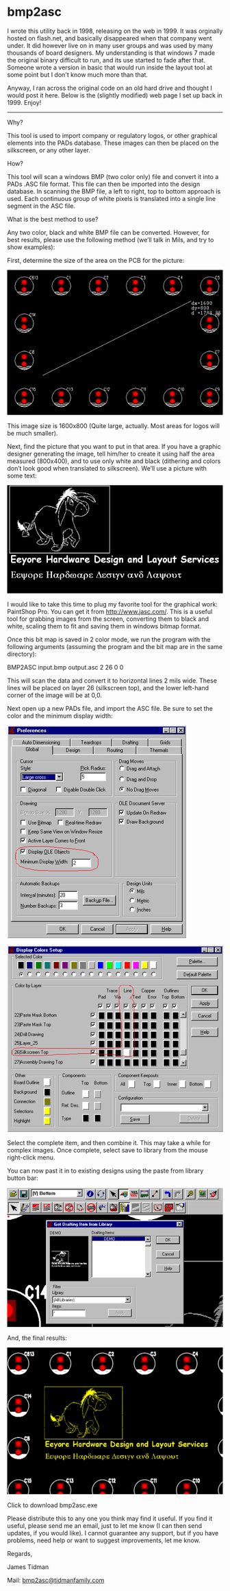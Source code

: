# bmp2asc

I wrote this utility back in 1998, releasing on the web in 1999.  It was orginally hosted on flash.net, and basically disappeared when that company went under.  It did however live on in many user groups and was used by many thousands of board designers.  My understanding is that windows 7 made the original binary difficult to run, and its use started to fade after that.  Someone wrote a version in basic that would run inside the layout tool at some point but I don't know much more than that.

Anyway, I ran across the original code on an old hard drive and thought I would post it here.  Below is the (slightly modified) web page I set up back in 1999.  Enjoy!

----

Why?

This tool is used to import company or regulatory logos, or other graphical elements into the PADs database. These images can then be placed on the silkscreen, or any other layer.

How?

This tool will scan a windows BMP (two color only) file and convert it into a PADs .ASC file format. This file can then be imported into the design database. In scanning the BMP file, a left to right, top to bottom approach is used. Each continuous group of white pixels is translated into a single line segment in the ASC file.

What is the best method to use?

Any two color, black and white BMP file can be converted. However, for best results, please use the following method (we’ll talk in Mils, and try to show examples):

First, determine the size of the area on the PCB for the picture:

![image10](html/image6.gif)

This image size is 1600x800 (Quite large, actually. Most areas for logos will be much smaller).

Next, find the picture that you want to put in that area. If you have a graphic designer generating the image, tell him/her to create it using half the area measured (800x400), and to use only white and black (dithering and colors don’t look good when translated to silkscreen). We’ll use a picture with some text:

![image10](html/image7.gif)

I would like to take this time to plug my favorite tool for the graphical work: PaintShop Pro. You can get it from http://www.jasc.com/. This is a useful tool for grabbing images from the screen, converting them to black and white, scaling them to fit and saving them in windows bitmap format.

Once this bit map is saved in 2 color mode, we run the program with the following arguments (assuming the program and the bit map are in the same directory):

BMP2ASC input.bmp output.asc 2 26 0 0

This will scan the data and convert it to horizontal lines 2 mils wide. These lines will be placed on layer 26 (silkscreen top), and the lower left-hand corner of the image will be at 0,0.

Next open up a new PADs file, and import the ASC file. Be sure to set the color and the minimum display width:

![image10](html/image8.gif)

![image10](html/image9.gif)

Select the complete item, and then combine it. This may take a while for complex images. Once complete, select save to library from the mouse right-click menu.

You can now past it in to existing designs using the paste from library button bar:

![image10](html/image10.gif)

And, the final results:

![image10](html/image11.gif)

Click to download bmp2asc.exe
 

Please distribute this to any one you think may find it useful. If you find it useful, please send me an email, just to let me know (I can then send updates, if you would like). I cannot guarantee any support, but if you have problems, need help or want to suggest improvements, let me know.

Regards,

James Tidman

Mail: bmp2asc@tidmanfamily.com
